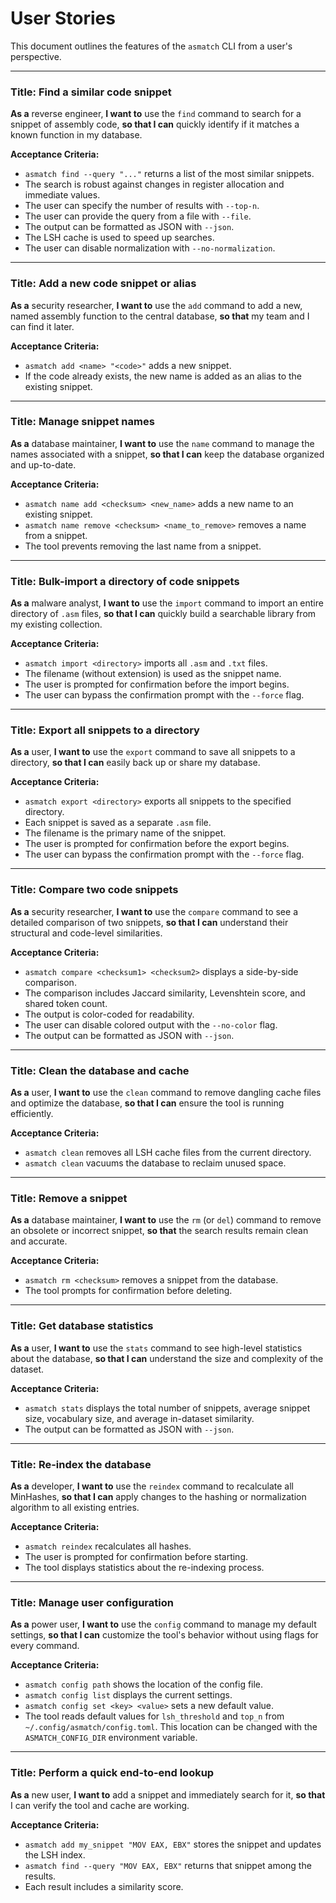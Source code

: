 # User Stories

This document outlines the features of the `asmatch` CLI from a user's perspective.

---

### Title: Find a similar code snippet

**As a** reverse engineer,
**I want to** use the `find` command to search for a snippet of assembly code,
**so that I can** quickly identify if it matches a known function in my database.

**Acceptance Criteria:**
- `asmatch find --query "..."` returns a list of the most similar snippets.
- The search is robust against changes in register allocation and immediate values.
- The user can specify the number of results with `--top-n`.
- The user can provide the query from a file with `--file`.
- The output can be formatted as JSON with `--json`.
- The LSH cache is used to speed up searches.
- The user can disable normalization with `--no-normalization`.

---

### Title: Add a new code snippet or alias

**As a** security researcher,
**I want to** use the `add` command to add a new, named assembly function to the central database,
**so that** my team and I can find it later.

**Acceptance Criteria:**
- `asmatch add <name> "<code>"` adds a new snippet.
- If the code already exists, the new name is added as an alias to the existing snippet.

---

### Title: Manage snippet names

**As a** database maintainer,
**I want to** use the `name` command to manage the names associated with a snippet,
**so that I can** keep the database organized and up-to-date.

**Acceptance Criteria:**
- `asmatch name add <checksum> <new_name>` adds a new name to an existing snippet.
- `asmatch name remove <checksum> <name_to_remove>` removes a name from a snippet.
- The tool prevents removing the last name from a snippet.

---

### Title: Bulk-import a directory of code snippets

**As a** malware analyst,
**I want to** use the `import` command to import an entire directory of `.asm` files,
**so that I can** quickly build a searchable library from my existing collection.

**Acceptance Criteria:**
- `asmatch import <directory>` imports all `.asm` and `.txt` files.
- The filename (without extension) is used as the snippet name.
- The user is prompted for confirmation before the import begins.
- The user can bypass the confirmation prompt with the `--force` flag.

---

### Title: Export all snippets to a directory

**As a** user,
**I want to** use the `export` command to save all snippets to a directory,
**so that I can** easily back up or share my database.

**Acceptance Criteria:**
- `asmatch export <directory>` exports all snippets to the specified directory.
- Each snippet is saved as a separate `.asm` file.
- The filename is the primary name of the snippet.
- The user is prompted for confirmation before the export begins.
- The user can bypass the confirmation prompt with the `--force` flag.

---

### Title: Compare two code snippets

**As a** security researcher,
**I want to** use the `compare` command to see a detailed comparison of two snippets,
**so that I can** understand their structural and code-level similarities.

**Acceptance Criteria:**
- `asmatch compare <checksum1> <checksum2>` displays a side-by-side comparison.
- The comparison includes Jaccard similarity, Levenshtein score, and shared token count.
- The output is color-coded for readability.
- The user can disable colored output with the `--no-color` flag.
- The output can be formatted as JSON with `--json`.

---

### Title: Clean the database and cache

**As a** user,
**I want to** use the `clean` command to remove dangling cache files and optimize the database,
**so that I can** ensure the tool is running efficiently.

**Acceptance Criteria:**
- `asmatch clean` removes all LSH cache files from the current directory.
- `asmatch clean` vacuums the database to reclaim unused space.

---

### Title: Remove a snippet

**As a** database maintainer,
**I want to** use the `rm` (or `del`) command to remove an obsolete or incorrect snippet,
**so that** the search results remain clean and accurate.

**Acceptance Criteria:**
- `asmatch rm <checksum>` removes a snippet from the database.
- The tool prompts for confirmation before deleting.

---

### Title: Get database statistics

**As a** user,
**I want to** use the `stats` command to see high-level statistics about the database,
**so that I can** understand the size and complexity of the dataset.

**Acceptance Criteria:**
- `asmatch stats` displays the total number of snippets, average snippet size, vocabulary size, and average in-dataset similarity.
- The output can be formatted as JSON with `--json`.

---

### Title: Re-index the database

**As a** developer,
**I want to** use the `reindex` command to recalculate all MinHashes,
**so that I can** apply changes to the hashing or normalization algorithm to all existing entries.

**Acceptance Criteria:**
- `asmatch reindex` recalculates all hashes.
- The user is prompted for confirmation before starting.
- The tool displays statistics about the re-indexing process.

---

### Title: Manage user configuration

**As a** power user,
**I want to** use the `config` command to manage my default settings,
**so that I can** customize the tool's behavior without using flags for every command.

**Acceptance Criteria:**
- `asmatch config path` shows the location of the config file.
- `asmatch config list` displays the current settings.
- `asmatch config set <key> <value>` sets a new default value.
- The tool reads default values for `lsh_threshold` and `top_n` from `~/.config/asmatch/config.toml`. This location can be changed with the `ASMATCH_CONFIG_DIR` environment variable.

---

### Title: Perform a quick end-to-end lookup

**As a** new user,
**I want to** add a snippet and immediately search for it,
**so that** I can verify the tool and cache are working.

**Acceptance Criteria:**
- `asmatch add my_snippet "MOV EAX, EBX"` stores the snippet and updates the LSH index.
- `asmatch find --query "MOV EAX, EBX"` returns that snippet among the results.
- Each result includes a similarity score.
